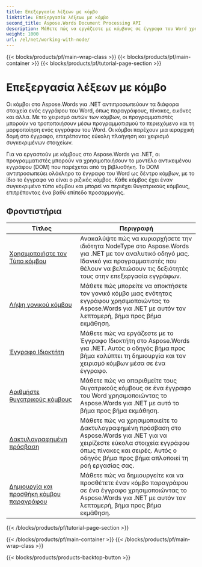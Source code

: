 ```yaml
---
title: Επεξεργασία λέξεων με κόμβο
linktitle: Επεξεργασία λέξεων με κόμβο
second_title: Aspose.Words Document Processing API
description: Μάθετε πώς να εργάζεστε με κόμβους σε έγγραφα του Word χρησιμοποιώντας το Aspose.Words για .NET. Αναλυτικά σεμινάρια με παραδείγματα κώδικα.
weight: 1000
url: /el/net/working-with-node/
---
```


{{< blocks/products/pf/main-wrap-class >}}
{{< blocks/products/pf/main-container >}}
{{< blocks/products/pf/tutorial-page-section >}}

# Επεξεργασία λέξεων με κόμβο

Οι κόμβοι στο Aspose.Words για .NET αντιπροσωπεύουν τα διάφορα στοιχεία ενός εγγράφου του Word, όπως παραγράφους, πίνακες, εικόνες και άλλα. Με το χειρισμό αυτών των κόμβων, οι προγραμματιστές μπορούν να τροποποιήσουν μέσω προγραμματισμού το περιεχόμενο και τη μορφοποίηση ενός εγγράφου του Word. Οι κόμβοι παρέχουν μια ιεραρχική δομή στο έγγραφο, επιτρέποντας εύκολη πλοήγηση και χειρισμό συγκεκριμένων στοιχείων.

Για να εργαστούν με κόμβους στο Aspose.Words για .NET, οι προγραμματιστές μπορούν να χρησιμοποιήσουν το μοντέλο αντικειμένου εγγράφου (DOM) που παρέχεται από τη βιβλιοθήκη. Το DOM αντιπροσωπεύει ολόκληρο το έγγραφο του Word ως δέντρο κόμβων, με το ίδιο το έγγραφο να είναι ο ριζικός κόμβος. Κάθε κόμβος έχει έναν συγκεκριμένο τύπο κόμβου και μπορεί να περιέχει θυγατρικούς κόμβους, επιτρέποντας ένα βαθύ επίπεδο προσαρμογής.

 ## Φροντιστήρια
| Τίτλος | Περιγραφή |
| --- | --- |
| [Χρησιμοποιήστε τον Τύπο κόμβου](./use-node-type/) | Ανακαλύψτε πώς να κυριαρχήσετε την ιδιότητα NodeType στο Aspose.Words για .NET με τον αναλυτικό οδηγό μας. Ιδανικό για προγραμματιστές που θέλουν να βελτιώσουν τις δεξιότητές τους στην επεξεργασία εγγράφων. |
| [Λήψη γονικού κόμβου](./get-parent-node/) | Μάθετε πώς μπορείτε να αποκτήσετε τον γονικό κόμβο μιας ενότητας εγγράφου χρησιμοποιώντας το Aspose.Words για .NET με αυτόν τον λεπτομερή, βήμα προς βήμα εκμάθηση. |
| [Έγγραφο Ιδιοκτήτη](./owner-document/) | Μάθετε πώς να εργάζεστε με το Έγγραφο Ιδιοκτήτη στο Aspose.Words για .NET. Αυτός ο οδηγός βήμα προς βήμα καλύπτει τη δημιουργία και τον χειρισμό κόμβων μέσα σε ένα έγγραφο. |
| [Αριθμήστε θυγατρικούς κόμβους](./enumerate-child-nodes/) | Μάθετε πώς να απαριθμείτε τους θυγατρικούς κόμβους σε ένα έγγραφο του Word χρησιμοποιώντας το Aspose.Words για .NET με αυτό το βήμα προς βήμα εκμάθηση. |
| [Δακτυλογραφημένη πρόσβαση](./typed-access/) | Μάθετε πώς να χρησιμοποιείτε το Δακτυλογραφημένη πρόσβαση στο Aspose.Words για .NET για να χειρίζεστε εύκολα στοιχεία εγγράφου όπως πίνακες και σειρές. Αυτός ο οδηγός βήμα προς βήμα απλοποιεί τη ροή εργασίας σας. |
| [Δημιουργία και προσθήκη κόμβου παραγράφου](./create-and-add-paragraph-node/) | Μάθετε πώς να δημιουργείτε και να προσθέτετε έναν κόμβο παραγράφου σε ένα έγγραφο χρησιμοποιώντας το Aspose.Words για .NET με αυτόν τον λεπτομερή, βήμα προς βήμα εκμάθηση. |
{{< /blocks/products/pf/tutorial-page-section >}}

{{< /blocks/products/pf/main-container >}}
{{< /blocks/products/pf/main-wrap-class >}}

{{< blocks/products/products-backtop-button >}}

